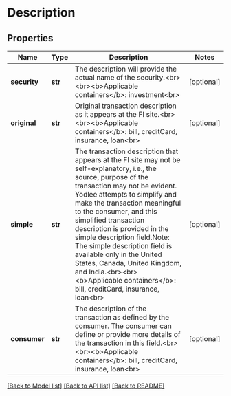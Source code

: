 # Description

## Properties
Name | Type | Description | Notes
------------ | ------------- | ------------- | -------------
**security** | **str** | The description will provide the actual name of the security.&lt;br&gt;&lt;br&gt;&lt;b&gt;Applicable containers&lt;/b&gt;: investment&lt;br&gt; | [optional] 
**original** | **str** | Original transaction description as it appears at the FI site.&lt;br&gt;&lt;br&gt;&lt;b&gt;Applicable containers&lt;/b&gt;: bill, creditCard, insurance, loan&lt;br&gt; | [optional] 
**simple** | **str** | The transaction description that appears at the FI site may not be self-explanatory, i.e., the source, purpose of the transaction may not be evident. Yodlee attempts to simplify and make the transaction meaningful to the consumer, and this simplified transaction description is provided in the simple description field.Note: The simple description field is available only in the United States, Canada, United Kingdom, and India.&lt;br&gt;&lt;br&gt;&lt;b&gt;Applicable containers&lt;/b&gt;: bill, creditCard, insurance, loan&lt;br&gt; | [optional] 
**consumer** | **str** | The description of the transaction as defined by the consumer. The consumer can define or provide more details of the transaction in this field.&lt;br&gt;&lt;br&gt;&lt;b&gt;Applicable containers&lt;/b&gt;: bill, creditCard, insurance, loan&lt;br&gt; | [optional] 

[[Back to Model list]](../README.md#documentation-for-models) [[Back to API list]](../README.md#documentation-for-api-endpoints) [[Back to README]](../README.md)


